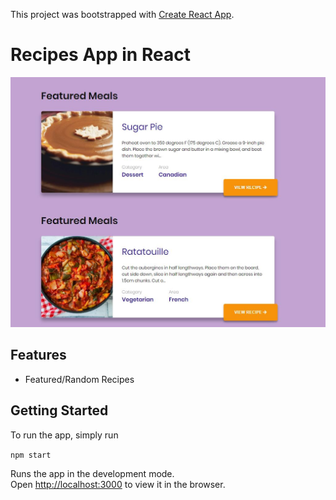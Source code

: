 This project was bootstrapped with [Create React App](https://github.com/facebook/create-react-app).

# Recipes App in React 

<center><img src="https://raw.githubusercontent.com/sunilchaudhary3112/react_apps/master/recipe_app_demo.JPG" /></center>

## Features
- Featured/Random Recipes 

## Getting Started

To run the app, simply run

``` npm start  ```

Runs the app in the development mode.<br />
Open [http://localhost:3000](http://localhost:3000) to view it in the browser.

